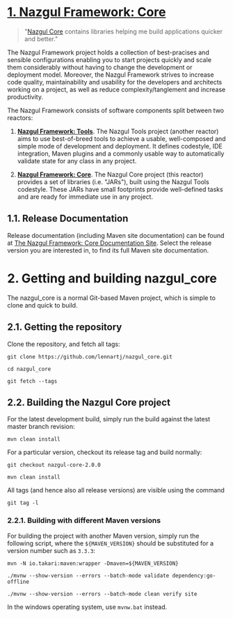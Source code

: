 # [1. Nazgul Framework: Core](https://lennartj.github.io/nazgul_core)

> "[Nazgul Core](https://lennartj.github.io/nazgul_core) contains libraries helping me build
> applications quicker and better."

The Nazgul Framework project holds a collection of best-pracises and sensible configurations enabling you to start
projects quickly and scale them considerably without having to change the development or deployment model.
Moreover, the Nazgul Framework strives to increase code quality, maintainability and usability for the developers
and architects working on a project, as well as reduce complexity/tanglement and increase productivity.

The Nazgul Framework consists of software components split between two reactors:

1. **[Nazgul Framework: Tools](https://github.com/lennartj/nazgul_tools)**. The Nazgul Tools project (another reactor)
    aims to use best-of-breed tools to achieve a usable, well-composed and simple mode of development and deployment.
    It defines codestyle, IDE integration, Maven plugins and a commonly usable way to automatically validate
    state for any class in any project.

2. **[Nazgul Framework: Core](https://github.com/lennartj/nazgul_core)**. The Nazgul Core project (this reactor)
    provides a set of libraries (i.e. "JARs"), built using the Nazgul Tools codestyle. These JARs have small footprints
    provide well-defined tasks and are ready for immediate use in any project.

## 1.1. Release Documentation

Release documentation (including Maven site documentation) can be found
at [The Nazgul Framework: Core Documentation Site](https://lennartj.github.io/nazgul_core).
Select the release version you are interested in, to find its full Maven site documentation.

# 2. Getting and building nazgul_core

The nazgul_core is a normal Git-based Maven project, which is simple to clone and quick to build.

## 2.1. Getting the repository

Clone the repository, and fetch all tags:

```
git clone https://github.com/lennartj/nazgul_core.git

cd nazgul_core

git fetch --tags
```

## 2.2. Building the Nazgul Core project

For the latest development build, simply run the build against the latest master branch revision:

```
mvn clean install
```

For a particular version, checkout its release tag and build normally:

```
git checkout nazgul-core-2.0.0

mvn clean install
```

All tags (and hence also all release versions) are visible using the command

```
git tag -l
```

### 2.2.1. Building with different Maven versions

For building the project with another Maven version, simply run the following
script, where the `${MAVEN_VERSION}` should be substituted for a version number
such as `3.3.3`:

```
mvn -N io.takari:maven:wrapper -Dmaven=${MAVEN_VERSION}

./mvnw --show-version --errors --batch-mode validate dependency:go-offline

./mvnw --show-version --errors --batch-mode clean verify site
```

In the windows operating system, use `mvnw.bat` instead.